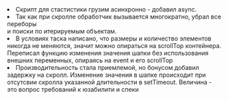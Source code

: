 <li>Скрипт для стастистики грузим асинхронно - добавил async.</li>
<li>Так как при скролле обработчик вызывается многократно, убрал все переборы <br> и поиски по итерируемым объектам.</li>
<li>В условиях таска написано, что размеры и количество элементов никогда не меняются, значит можно опираться на scrollTop контейнера. Переписал функцию изменения значения шапки без использования внешних переменных, опираясь на event и его scrollTop</li>
<li>Производительность стала приемлемой, но бонусом добавил задержку на скролл. Изменение значения в шапке происходит при отсутсвии скролла указанной длительности в setTimeout. Величина - это вопрос требований к юзабилити и спеки</li>